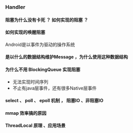 ### Handler

#### 阻塞为什么没有卡死 ？ 如何实现的阻塞 ？ 

#### 如何实现的唤醒阻塞
Android是以事件为驱动的操作系统

#### 是以什么的数据结构维护Message ，为什么使用这种数据结构

#### 为什么不用 BlockingQueue 实现阻塞
+ 无法实现时间序列
+ 不止有java层事件，还有很多Native层事件

#### select 、 poll 、 epoll 机制 ， 阻塞IO 、非阻塞IO

#### mmap 效率搞的原因

#### ThreadLocal 原理 、应用场景
